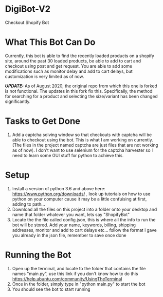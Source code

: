 # DigiBot-V2
Checkout Shopify Bot

# What This Bot Can Do
Currently, this bot is able to find the recently loaded products on a shopify site, around the past 30 loaded products, be able to add to cart and checkout using post and get request. You are able to add some modifications such as monitor delay and add to cart delays, but customization is very limited as of now.

***UPDATE:*** As of August 2020, the original repo from which this one is forked is not functional. The updates in this fork fix this. Specifically, the method for searching for a product and selecting the size/variant has been changed significantly. 

# Tasks to Get Done
1. Add a captcha solving window so that checkouts with captcha will be able to checkout using the bot. This is what I am working on currently. (The files in the project named captcha are just files that are not working as of now). I don't want to use selenium for the captcha harvester so I need to learn some GUI stuff for python to achieve this.

# Setup
1. Install a version of python 3.6 and above here: https://www.python.org/downloads/ , look up tutorials on how to use python on your computer cause it may be a little confuising at first, adding to path...
2. Download all the files on this project into a folder onto your desktop and name that folder whatever you want, lets say "ShopifyBot"
3. Locate the the file called config.json, this is where all the info to run the bot will be stored. Add your name, keywords, billing, shipping addresses, monitor and add to cart delays etc... follow the format I gave you already in the json file, remember to save once done

# Running the Bot
1. Open up the terminal, and locate to the folder that contains the file names "main.py", use this link if you don't know how to do this https://help.ubuntu.com/community/UsingTheTerminal
2. Once in the folder, simply type in "python main.py" to start the bot
3. You should see the bot to start running

